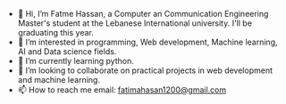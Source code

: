 - 👋 Hi, I’m Fatme Hassan, a Computer an Communication Engineering Master's student at the Lebanese International university. I'll be graduating this year.
- 👀 I’m interested in programming, Web development, Machine learning, AI and Data science fields.
- 🌱 I’m currently learning python.
- 💞️ I’m looking to collaborate on practical projects in web development and machine learning.
- 📫 How to reach me email: fatimahasan1200@gmail.com 

<!---
Fatima765/Fatima765 is a ✨ special ✨ repository because its `README.md` (this file) appears on your GitHub profile.
You can click the Preview link to take a look at your changes.
--->
